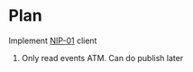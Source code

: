 # Plan

Implement [NIP-01](https://github.com/nostr-protocol/nips/blob/master/01.md) client

1. Only read events ATM. Can do publish later
